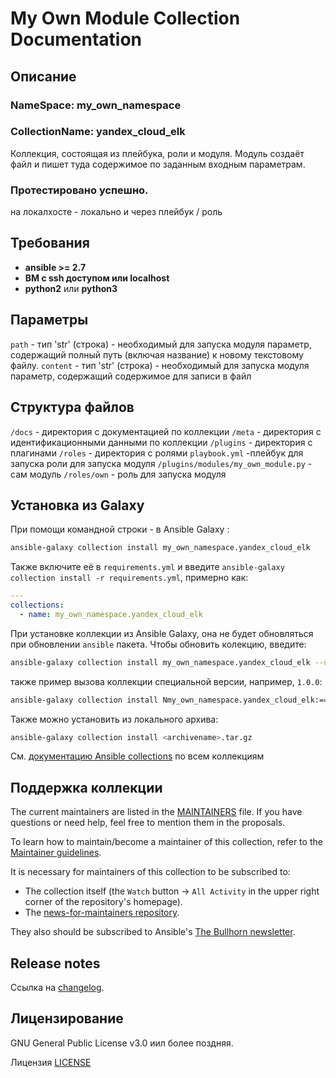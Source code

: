 # My Own Module Collection Documentation

## Описание

### NameSpace: **my_own_namespace** <br>

### CollectionName: **yandex_cloud_elk**

Коллекция, состоящая из плейбука, роли и модуля.
Модуль создаёт файл и пишет туда содержимое по заданным входным параметрам.

### Протестировано успешно.

на локалхосте - локально и через плейбук / роль

## Требования

- **ansible >= 2.7**
- **ВМ с ssh доступом или localhost**
- **python2** или **python3**

## Параметры

`path` - тип 'str' (строка) - необходимый для запуска модуля параметр, содержащий полный путь (включая название) к новому текстовому файлу.
`content` - тип 'str' (строка) - необходимый для запуска модуля параметр, содержащий содержимое для записи в файл

## Структура файлов

`/docs` - директория с документацией по коллекции
`/meta` - директория с идентификационными данными по коллекции
`/plugins` - директория с плагинами
`/roles` - директория с ролями
`playbook.yml` -плейбук для запуска роли для запуска модуля
`/plugins/modules/my_own_module.py` - сам модуль
`/roles/own` - роль для запуска модуля

## Установка из Galaxy

При помощи командной строки - в Ansible Galaxy :

```bash
ansible-galaxy collection install my_own_namespace.yandex_cloud_elk
```

Также включите её в `requirements.yml` и введите `ansible-galaxy collection install -r requirements.yml`, примерно как:

```yaml
---
collections:
  - name: my_own_namespace.yandex_cloud_elk
```

При установке коллекции из Ansible Galaxy, она не будет обновляться при обновлении `ansible` пакета. Чтобы обновить колекцию, введите:

```bash
ansible-galaxy collection install my_own_namespace.yandex_cloud_elk --upgrade
```

также пример вызова коллекции специальной версии, например, `1.0.0`:

```bash
ansible-galaxy collection install Nmy_own_namespace.yandex_cloud_elk:==1.0.0
```

Также можно установить из локального архива:

```bash
ansible-galaxy collection install <archivename>.tar.gz
```

См. [ документацию Ansible collections](https://docs.ansible.com/ansible/devel/user_guide/collections_using.html) по всем коллекциям

## Поддержка коллекции

The current maintainers are listed in the [MAINTAINERS](MAINTAINERS) file. If you have questions or need help, feel free to mention them in the proposals.

To learn how to maintain/become a maintainer of this collection, refer to the [Maintainer guidelines](https://docs.ansible.com/ansible/devel/community/maintainers.html).

It is necessary for maintainers of this collection to be subscribed to:

- The collection itself (the `Watch` button -> `All Activity` in the upper right corner of the repository's homepage).
- The [news-for-maintainers repository](https://github.com/ansible-collections/news-for-maintainers).

They also should be subscribed to Ansible's [The Bullhorn newsletter](https://docs.ansible.com/ansible/devel/community/communication.html#the-bullhorn).

## Release notes

Ссылка на [changelog](https://github.com/ansible-collections/REPONAMEHERE/tree/main/CHANGELOG.rst).

## Лицензирование

<!-- Include the appropriate license information here and a pointer to the full licensing details. If the collection contains modules migrated from the ansible/ansible repo, you must use the same license that existed in the ansible/ansible repo. See the GNU license example below. -->

GNU General Public License v3.0 иил более поздняя.

Лицензия [LICENSE](https://www.gnu.org/licenses/gpl-3.0.txt)

